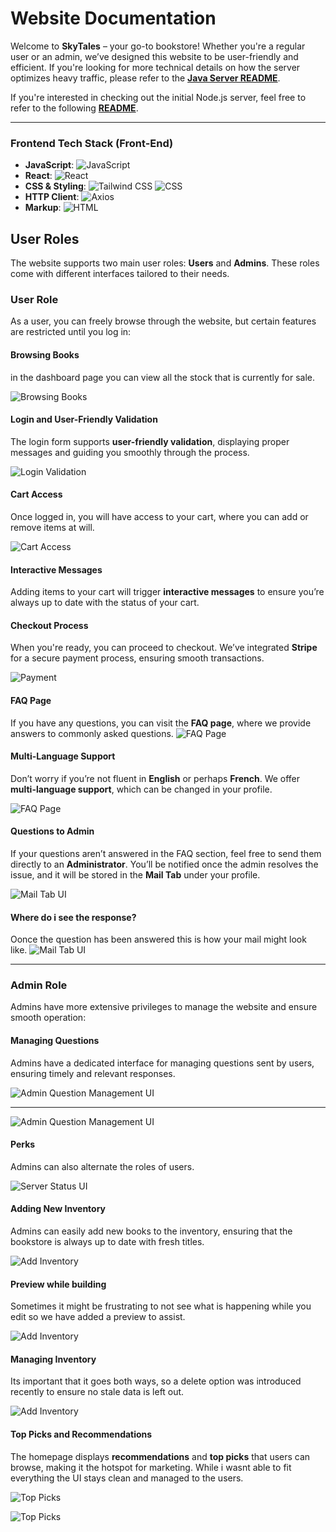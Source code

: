 # Website Documentation

Welcome to **SkyTales** – your go-to bookstore! Whether you're a regular user or an admin, we’ve designed this website to be user-friendly and efficient. If you're looking for more technical details on how the server optimizes heavy traffic, please refer to the **[Java Server README](https://github.com/Viktoria12345123/MS-server/blob/main/README.md)**.

If you're interested in checking out the initial Node.js server, feel free to refer to the following **[README](server/README.md)**.

---

### Frontend Tech Stack (Front-End)

- **JavaScript**: ![JavaScript](https://img.shields.io/badge/JavaScript-F7DF1E?style=flat&logo=javascript&logoColor=white)
- **React**: ![React](https://img.shields.io/badge/React-61DAFB?style=flat&logo=react&logoColor=white)
- **CSS & Styling**: ![Tailwind CSS](https://img.shields.io/badge/Tailwind%20CSS-06B6D4?style=flat&logo=tailwindcss&logoColor=white) ![CSS](https://img.shields.io/badge/CSS-1572B6?style=flat&logo=css3&logoColor=white)
- **HTTP Client**: ![Axios](https://img.shields.io/badge/Axios-5A29E8?style=flat&logo=axios&logoColor=white)
- **Markup**: ![HTML](https://img.shields.io/badge/HTML-E34F26?style=flat&logo=html5&logoColor=white)


## User Roles

The website supports two main user roles: **Users** and **Admins**. These roles come with different interfaces tailored to their needs.

### User Role

As a user, you can freely browse through the website, but certain features are restricted until you log in:

#### Browsing Books
in the dashboard page you can view all the stock that is currently for sale.

![Browsing Books](https://github.com/Viktoria12345123/BookStore/raw/main/docs/images/dashboardPage.png)

#### Login and User-Friendly Validation
The login form supports **user-friendly validation**, displaying proper messages and guiding you smoothly through the process.

![Login Validation](https://github.com/Viktoria12345123/BookStore/raw/main/docs/images/login_form.png)

#### Cart Access
Once logged in, you will have access to your cart, where you can add or remove items at will.

![Cart Access](https://github.com/Viktoria12345123/BookStore/raw/main/docs/images/cartCheckout.png)

#### Interactive Messages
Adding items to your cart will trigger **interactive messages** to ensure you’re always up to date with the status of your cart.


#### Checkout Process
When you're ready, you can proceed to checkout. We’ve integrated **Stripe** for a secure payment process, ensuring smooth transactions.

![Payment](https://github.com/Viktoria12345123/BookStore/raw/main/docs/images/6.png)

#### FAQ Page
If you have any questions, you can visit the **FAQ page**, where we provide answers to commonly asked questions.
![FAQ Page](https://github.com/Viktoria12345123/BookStore/raw/main/docs/images/StaticQuestions.png)

#### Multi-Language Support
Don’t worry if you’re not fluent in **English** or perhaps **French**. We offer **multi-language support**, which can be changed in your profile.

![FAQ Page](https://github.com/Viktoria12345123/BookStore/raw/main/docs/images/ProfilePageViewUser.png)

#### Questions to Admin
If your questions aren’t answered in the FAQ section, feel free to send them directly to an **Administrator**. You’ll be notified once the admin resolves the issue, and it will be stored in the **Mail Tab** under your profile.


![Mail Tab UI](https://github.com/Viktoria12345123/BookStore/raw/main/docs/images/QuestionsAsk.png)

#### Where do i see the response?
Oonce the question has been answered this is how your mail might look like.
![Mail Tab UI](https://github.com/Viktoria12345123/BookStore/raw/main/docs/images/ProfileMailBox.png)

---

### Admin Role

Admins have more extensive privileges to manage the website and ensure smooth operation:

#### Managing Questions
Admins have a dedicated interface for managing questions sent by users, ensuring timely and relevant responses.

![Admin Question Management UI](https://github.com/Viktoria12345123/BookStore/raw/main/docs/images/QuestionsAdmin.png)

 ---
![Admin Question Management UI](https://github.com/Viktoria12345123/BookStore/raw/main/docs/images/12.png)

#### Perks
Admins can also alternate the roles of users.

![Server Status UI](https://github.com/Viktoria12345123/BookStore/raw/main/docs/images/UsersListAdmin.png)

#### Adding New Inventory
Admins can easily add new books to the inventory, ensuring that the bookstore is always up to date with fresh titles.

![Add Inventory](https://github.com/Viktoria12345123/BookStore/raw/main/docs/images/AdminCreate.png)

#### Preview while building
Sometimes it might be frustrating to not see what is happening while you edit so we have added a preview to assist.

![Add Inventory](https://github.com/Viktoria12345123/BookStore/raw/main/docs/images/addPReview.png)

#### Managing Inventory
Its important that it goes both ways, so a delete option was introduced recently to ensure no stale data is left out.

![Add Inventory](https://github.com/Viktoria12345123/BookStore/raw/main/docs/images/DeleteAdmin.png)


#### Top Picks and Recommendations
The homepage displays **recommendations** and **top picks** that users can browse, making it the hotspot for marketing.
While i wasnt able to fit everything the UI stays clean and managed to the users.

![Top Picks](https://github.com/Viktoria12345123/BookStore/raw/main/docs/images/official_page1.png)


![Top Picks](https://github.com/Viktoria12345123/BookStore/raw/main/docs/images/official_page2.png)
